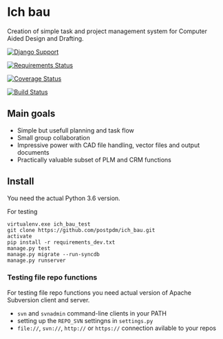 # Ich bau

Creation of simple task and project management system for Computer Aided Design and Drafting.

[![Django Support](https://img.shields.io/badge/Django-1.11-blue.svg)](https://github.com/postpdm/ich_bau)

[![Requirements Status](https://requires.io/github/postpdm/ich_bau/requirements.svg?branch=master)](https://requires.io/github/postpdm/ich_bau/requirements/?branch=master)

[![Coverage Status](https://coveralls.io/repos/github/postpdm/ich_bau/badge.svg?branch=master)](https://coveralls.io/github/postpdm/ich_bau?branch=master)

[![Build Status](https://travis-ci.org/postpdm/ich_bau.svg?branch=SVN_basic)](https://travis-ci.org/postpdm/ich_bau)

## Main goals

* Simple but usefull planning and task flow
* Small group collaboration
* Impressive power with CAD file handling, vector files and output documents
* Practically valuable subset of PLM and CRM functions

## Install

You need the actual Python 3.6 version.

For testing

```
virtualenv.exe ich_bau_test
git clone https://github.com/postpdm/ich_bau.git
activate
pip install -r requirements_dev.txt
manage.py test
manage.py migrate --run-syncdb
manage.py runserver
```

### Testing file repo functions

For testing file repo functions you need actual version of Apache Subversion client and server.

* `svn` and `svnadmin` command-line clients in your PATH
* setting up the `REPO_SVN` settingns in `settings.py`
* `file://`, `svn://`, `http://` or `https://` connection avilable to your repos
